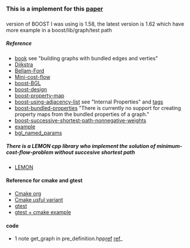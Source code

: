 ### This is a implement for this [paper](https://www.researchgate.net/publication/266993235_Interactive_tool_for_the_successive_shortest_paths_algorithm_in_solving_the_minimum_cost_flow_problem)

###
version of BOOST I was using is 1.58, the latest version is 1.62 which have more example in a boost/lib/graph/test path
##### Reference 
- [book](https://github.com/richelbilderbeek/BoostGraphTutorial)
see "building graphs with bundled edges and verties"
- [Dijkstra](https://en.wikipedia.org/wiki/Dijkstra%27s_algorithm)
- [Bellam-Ford](https://en.wikipedia.org/wiki/Bellman%E2%80%93Ford_algorithm)
- [Mini-cost-flow](https://en.wikipedia.org/wiki/Minimum-cost_flow_problem)
- [boost-BGL](http://theboostcpplibraries.com/boost.graph-vertices-and-edges)
- [boost-design](http://stackoverflow.com/questions/29955664/designing-around-bundled-properties-in-the-boost-graph-library)
- [boost-property-map](http://www.boost.org/doc/libs/1_53_0/libs/graph/doc/using_property_maps.html)
- [boost-using-adjacency-list](http://www.boost.org/doc/libs/1_55_0/libs/graph/doc/using_adjacency_list.html#sec:adjacency-list-properties)
see "Internal Properties" and [tags](http://www.boost.org/doc/libs/1_55_0/libs/graph/doc/PropertyTag.html)
- [boost-bundled-properties](http://www.boost.org/doc/libs/1_55_0/libs/graph/doc/bundles.html)
"There is currently no support for creating property maps from the bundled properties of a graph."
- [boost-successive-shortest-path-nonnegative-weights](http://www.boost.org/doc/libs/1_60_0/libs/graph/doc/successive_shortest_path_nonnegative_weights.html)
- [example](fossies.org/linux/boost/libs/graph/test/min_cost_max_flow_utils.hpp)
- [bgl_named_params](www.boost.org/doc/libs/1_58_0/libs/graph/doc/bgl_named_params.html)

##### There is a LEMON cpp library who implement the solution of minimum-cost-flow-problem without succesive shortest path
- [LEMON](http://lemon.cs.elte.hu/pub/doc/1.2.3/a00534.html)
#### Reference for cmake and gtest
- [Cmake org](https://cmake.org/cmake/help/v3.4/command/add_executable.html?highlight=add_executable)
- [Cmake usful variant](https://cmake.org/Wiki/CMake_Useful_Variables)
- [gtest](https://github.com/google/googletest)
- [gtest + cmake example](https://github.com/dmonopoly/gtest-cmake-example)

#### code
- 1
note get_graph in pre_definition.hpp[ref](http://stackoverflow.com/questions/13502421/candidate-template-ignored-substitution-failure-compiler-error) [ref](theboostcpplibraries.com/boost.graph-algorithms)_
